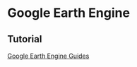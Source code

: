 # Google Earth Engine

## Tutorial

[Google Earth Engine Guides](https://developers.google.com/earth-engine/guides)